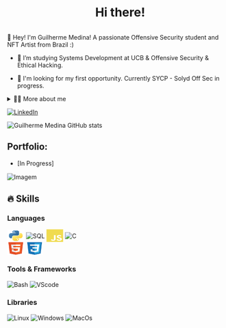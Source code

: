 <!--título-->
<div id="user-content-toc">
  <ul align="center">
    <summary><h1 style="display: inline-block">Hi there!</h1></summary>
</div>

<!-- Presentation -->
<p>
  👋 Hey! I'm Guilherme Medina! A passionate Offensive Security student and NFT Artist from Brazil :)

  - 🌱 I’m studying Systems Development at UCB & Offensive Security & Ethical Hacking.

  - 🔭 I'm looking for my first opportunity. Currently SYCP - Solyd Off Sec in progress.
</p>

<!-- Dropdown -->
<details>
  <summary>👨‍💻 More about me</summary>

  - 💬 Graduating in Systems Analysis and Development - UCB, currently in a career transition, specializing in Offensive Security & RED Team. With over 5 years of experience as an NFT Artist, with Works of Art exhibited at renowned events and exhibitions, such as PRIMER Music Festival 2023, held in Athens - Greece.

  - ⚡ As I'm self-taught, I am always looking for new horizons and challenges. Combining technology with the universe of collectible Digital Arts on BlockChain. I have vast knowledge in Operating Systems, Hardware & Software and other subjects related to the Technological environment.
</details>

<!-- Links -->
[![LinkedIn](https://img.shields.io/badge/LinkedIn-0077B5?style=for-the-badge&logo=linkedin&logoColor=white)](https://www.linkedin.com/in/gui-medina/)

<!-- GithubStats -->
![Guilherme Medina GitHub stats](https://github-readme-stats.vercel.app/api?username=guimedina&show_icons=true&theme=gotham)

<!-- Portfolio -->
## Portfolio:
- [In Progress]

<!-- GIF -->
<p align="left">
  <img align="center" src="https://github.com/guimedina/guimedina/assets/156612529/5466060e-8e4b-49a2-aaaf-85eb6244d75f" alt="Imagem">
</p>

## 🔥 Skills
<!-- Skills: Languages -->
  <div style="flex-basis: 48%;">
    <h3> Languages</h3>
    <img align="center" alt="Python" height="30" width="40" src="https://raw.githubusercontent.com/devicons/devicon/master/icons/python/python-original.svg">
    <img align="center" alt="SQL" height="30" width="40" src="https://cdn.jsdelivr.net/gh/devicons/devicon@latest/icons/azuresqldatabase/azuresqldatabase-original.svg">
    <img align="center" alt="Js" height="30" width="40" src="https://raw.githubusercontent.com/devicons/devicon/master/icons/javascript/javascript-plain.svg">
    <img align="center" alt="C" height="30" width="40" src="https://cdn.jsdelivr.net/gh/devicons/devicon/icons/c/c-original.svg">
  </div>
    <img align="center" alt="HTML" height="30" width="40" src="https://raw.githubusercontent.com/devicons/devicon/master/icons/html5/html5-original.svg">
    <img align="center" alt="CSS" height="30" width="40" src="https://raw.githubusercontent.com/devicons/devicon/master/icons/css3/css3-original.svg">
  
  <!-- Skills: Tools & Frameworks -->
  <div style="flex-basis: 48%;">
    <h3>Tools & Frameworks</h3>
    <img align="center" alt="Bash" height="30" width="40" src="https://cdn.jsdelivr.net/gh/devicons/devicon@latest/icons/bash/bash-original.svg">
    <img align="center" alt="VScode" height="30" width="40" src="https://cdn.jsdelivr.net/gh/devicons/devicon/icons/vscode/vscode-original.svg">
 
  <!-- Skills: OS -->
  <div style="flex-basis: 48%;">
    <h3>Libraries</h3>
    <img align="center" alt="Linux" height="30" width="40" src="https://cdn.jsdelivr.net/gh/devicons/devicon@latest/icons/linux/linux-original.svg">
    <img align="center" alt="Windows" height="30" width="40" src="https://cdn.jsdelivr.net/gh/devicons/devicon@latest/icons/windows8/windows8-original.svg">
    <img align="center" alt="MacOs" height="30" width="40" src="https://cdn.jsdelivr.net/gh/devicons/devicon@latest/icons/apple/apple-original.svg">
    

